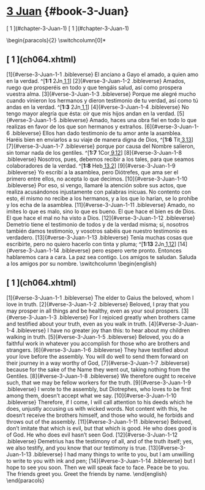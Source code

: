 # [3 Juan](ch001.xhtml) {#book-3-Juan}

<div id="chapterlinks-3-Juan" class="chapterlinks">[&nbsp;1&nbsp;](#chapter-3-Juan-1) [&nbsp;1&nbsp;](#chapter-3-Juan-1) </div>

\begin{paracols}{2}
\switchcolumn[0]*

<h2 class="chaptertitle">[&nbsp;1&nbsp;](ch064.xhtml)<span><span id="chapter-3-Juan-1"></span></span></h2>

[1]{#verse-3-Juan-1-1 .bibleverse} El anciano a Gayo el amado, a quien amo en la verdad. ^[**1:1** 2Jn[ 1,1](ch046.xhtml#verse-1-Corintios-1-1)]
[2]{#verse-3-Juan-1-2 .bibleverse} Amados, ruego que prosperéis en todo y que tengáis salud, así como prospera vuestra alma. [3]{#verse-3-Juan-1-3 .bibleverse} Porque me alegré mucho cuando vinieron los hermanos y dieron testimonio de tu verdad, así como tú andas en la verdad. ^[**1:3** 2Jn[ 1,1](ch046.xhtml#verse-1-Corintios-1-1)] [4]{#verse-3-Juan-1-4 .bibleverse} No tengo mayor alegría que ésta: oír que mis hijos andan en la verdad.
[5]{#verse-3-Juan-1-5 .bibleverse} Amado, haces una obra fiel en todo lo que realizas en favor de los que son hermanos y extraños. [6]{#verse-3-Juan-1-6 .bibleverse} Ellos han dado testimonio de tu amor ante la asamblea. Haréis bien en enviarlos a su viaje de manera digna de Dios, ^[**1:6** Tit[ 3,13](ch046.xhtml#verse-1-Corintios-3-13)] [7]{#verse-3-Juan-1-7 .bibleverse} porque por causa del Nombre salieron, sin tomar nada de los gentiles. ^[**1:7** 1Cor[ 9,12](ch046.xhtml#verse-1-Corintios-9-12)] [8]{#verse-3-Juan-1-8 .bibleverse} Nosotros, pues, debemos recibir a los tales, para que seamos colaboradores de la verdad. ^[**1:8** Heb[ 13,2](ch046.xhtml#verse-1-Corintios-13-2)]
[9]{#verse-3-Juan-1-9 .bibleverse} Yo escribí a la asamblea, pero Diótrefes, que ama ser el primero entre ellos, no acepta lo que decimos. [10]{#verse-3-Juan-1-10 .bibleverse} Por eso, si vengo, llamaré la atención sobre sus actos, que realiza acusándonos injustamente con palabras inicuas. No contento con esto, él mismo no recibe a los hermanos, y a los que lo harían, se lo prohíbe y los echa de la asamblea.
[11]{#verse-3-Juan-1-11 .bibleverse} Amado, no imites lo que es malo, sino lo que es bueno. El que hace el bien es de Dios. El que hace el mal no ha visto a Dios. [12]{#verse-3-Juan-1-12 .bibleverse} Demetrio tiene el testimonio de todos y de la verdad misma; sí, nosotros también damos testimonio, y vosotros sabéis que nuestro testimonio es verdadero.
[13]{#verse-3-Juan-1-13 .bibleverse} Tenía muchas cosas que escribirte, pero no quiero hacerlo con tinta y pluma; ^[**1:13** 2Jn[ 1,12](ch046.xhtml#verse-1-Corintios-1-12)] [14]{#verse-3-Juan-1-14 .bibleverse} pero espero verte pronto. Entonces hablaremos cara a cara. La paz sea contigo. Los amigos te saludan. Saluda a los amigos por su nombre.
\switchcolumn
\begin{english}

<h2 class="chaptertitle">[&nbsp;1&nbsp;](ch064.xhtml)<span><span id="chapter-3-Juan-1"></span></span></h2>

[1]{#verse-3-Juan-1-1 .bibleverse} The elder to Gaius the beloved, whom I love in truth. 
[2]{#verse-3-Juan-1-2 .bibleverse} Beloved, I pray that you may prosper in all things and be healthy, even as your soul prospers. [3]{#verse-3-Juan-1-3 .bibleverse} For I rejoiced greatly when brothers came and testified about your truth, even as you walk in truth. [4]{#verse-3-Juan-1-4 .bibleverse} I have no greater joy than this: to hear about my children walking in truth. 
[5]{#verse-3-Juan-1-5 .bibleverse} Beloved, you do a faithful work in whatever you accomplish for those who are brothers and strangers. [6]{#verse-3-Juan-1-6 .bibleverse} They have testified about your love before the assembly. You will do well to send them forward on their journey in a way worthy of God, [7]{#verse-3-Juan-1-7 .bibleverse} because for the sake of the Name they went out, taking nothing from the Gentiles. [8]{#verse-3-Juan-1-8 .bibleverse} We therefore ought to receive such, that we may be fellow workers for the truth. 
[9]{#verse-3-Juan-1-9 .bibleverse} I wrote to the assembly, but Diotrephes, who loves to be first among them, doesn’t accept what we say. [10]{#verse-3-Juan-1-10 .bibleverse} Therefore, if I come, I will call attention to his deeds which he does, unjustly accusing us with wicked words. Not content with this, he doesn’t receive the brothers himself, and those who would, he forbids and throws out of the assembly. 
[11]{#verse-3-Juan-1-11 .bibleverse} Beloved, don’t imitate that which is evil, but that which is good. He who does good is of God. He who does evil hasn’t seen God. [12]{#verse-3-Juan-1-12 .bibleverse} Demetrius has the testimony of all, and of the truth itself; yes, we also testify, and you know that our testimony is true. 
[13]{#verse-3-Juan-1-13 .bibleverse} I had many things to write to you, but I am unwilling to write to you with ink and pen; [14]{#verse-3-Juan-1-14 .bibleverse} but I hope to see you soon. Then we will speak face to face. 
Peace be to you. The friends greet you. Greet the friends by name.
\end{english}
\end{paracols}
